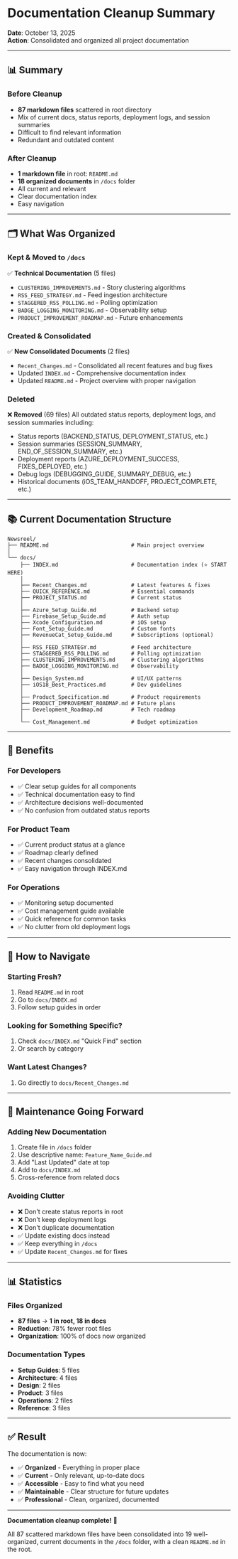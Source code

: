 # Documentation Cleanup Summary

**Date**: October 13, 2025  
**Action**: Consolidated and organized all project documentation

---

## 📊 Summary

### Before Cleanup
- **87 markdown files** scattered in root directory
- Mix of current docs, status reports, deployment logs, and session summaries
- Difficult to find relevant information
- Redundant and outdated content

### After Cleanup
- **1 markdown file** in root: `README.md`
- **18 organized documents** in `/docs` folder
- All current and relevant
- Clear documentation index
- Easy navigation

---

## 🗂️ What Was Organized

### Kept & Moved to `/docs`
✅ **Technical Documentation** (5 files)
- `CLUSTERING_IMPROVEMENTS.md` - Story clustering algorithms
- `RSS_FEED_STRATEGY.md` - Feed ingestion architecture  
- `STAGGERED_RSS_POLLING.md` - Polling optimization
- `BADGE_LOGGING_MONITORING.md` - Observability setup
- `PRODUCT_IMPROVEMENT_ROADMAP.md` - Future enhancements

### Created & Consolidated
✅ **New Consolidated Documents** (2 files)
- `Recent_Changes.md` - Consolidated all recent features and bug fixes
- Updated `INDEX.md` - Comprehensive documentation index
- Updated `README.md` - Project overview with proper navigation

### Deleted
❌ **Removed** (69 files)
All outdated status reports, deployment logs, and session summaries including:
- Status reports (BACKEND_STATUS, DEPLOYMENT_STATUS, etc.)
- Session summaries (SESSION_SUMMARY, END_OF_SESSION_SUMMARY, etc.)
- Deployment reports (AZURE_DEPLOYMENT_SUCCESS, FIXES_DEPLOYED, etc.)
- Debug logs (DEBUGGING_GUIDE, SUMMARY_DEBUG, etc.)
- Historical documents (iOS_TEAM_HANDOFF, PROJECT_COMPLETE, etc.)

---

## 📚 Current Documentation Structure

```
Newsreel/
├── README.md                          # Main project overview
│
└── docs/
    ├── INDEX.md                       # Documentation index (⭐ START HERE)
    │
    ├── Recent_Changes.md              # Latest features & fixes
    ├── QUICK_REFERENCE.md             # Essential commands
    ├── PROJECT_STATUS.md              # Current status
    │
    ├── Azure_Setup_Guide.md           # Backend setup
    ├── Firebase_Setup_Guide.md        # Auth setup
    ├── Xcode_Configuration.md         # iOS setup
    ├── Font_Setup_Guide.md            # Custom fonts
    ├── RevenueCat_Setup_Guide.md      # Subscriptions (optional)
    │
    ├── RSS_FEED_STRATEGY.md           # Feed architecture
    ├── STAGGERED_RSS_POLLING.md       # Polling optimization
    ├── CLUSTERING_IMPROVEMENTS.md     # Clustering algorithms
    ├── BADGE_LOGGING_MONITORING.md    # Observability
    │
    ├── Design_System.md               # UI/UX patterns
    ├── iOS18_Best_Practices.md        # Dev guidelines
    │
    ├── Product_Specification.md       # Product requirements
    ├── PRODUCT_IMPROVEMENT_ROADMAP.md # Future plans
    ├── Development_Roadmap.md         # Tech roadmap
    │
    └── Cost_Management.md             # Budget optimization
```

---

## 🎯 Benefits

### For Developers
- ✅ Clear setup guides for all components
- ✅ Technical documentation easy to find
- ✅ Architecture decisions well-documented
- ✅ No confusion from outdated status reports

### For Product Team
- ✅ Current product status at a glance
- ✅ Roadmap clearly defined
- ✅ Recent changes consolidated
- ✅ Easy navigation through INDEX.md

### For Operations
- ✅ Monitoring setup documented
- ✅ Cost management guide available
- ✅ Quick reference for common tasks
- ✅ No clutter from old deployment logs

---

## 📖 How to Navigate

### Starting Fresh?
1. Read `README.md` in root
2. Go to `docs/INDEX.md`
3. Follow setup guides in order

### Looking for Something Specific?
1. Check `docs/INDEX.md` "Quick Find" section
2. Or search by category

### Want Latest Changes?
1. Go directly to `docs/Recent_Changes.md`

---

## 🧹 Maintenance Going Forward

### Adding New Documentation
1. Create file in `/docs` folder
2. Use descriptive name: `Feature_Name_Guide.md`
3. Add "Last Updated" date at top
4. Add to `docs/INDEX.md`
5. Cross-reference from related docs

### Avoiding Clutter
- ❌ Don't create status reports in root
- ❌ Don't keep deployment logs
- ❌ Don't duplicate documentation
- ✅ Update existing docs instead
- ✅ Keep everything in `/docs`
- ✅ Update `Recent_Changes.md` for fixes

---

## 📊 Statistics

### Files Organized
- **87 files** → **1 in root, 18 in docs**
- **Reduction**: 78% fewer root files
- **Organization**: 100% of docs now organized

### Documentation Types
- **Setup Guides**: 5 files
- **Architecture**: 4 files
- **Design**: 2 files
- **Product**: 3 files
- **Operations**: 2 files
- **Reference**: 3 files

---

## ✅ Result

The documentation is now:
- ✅ **Organized** - Everything in proper place
- ✅ **Current** - Only relevant, up-to-date docs
- ✅ **Accessible** - Easy to find what you need
- ✅ **Maintainable** - Clear structure for future updates
- ✅ **Professional** - Clean, organized, documented

---

**Documentation cleanup complete!** 🎉

All 87 scattered markdown files have been consolidated into 19 well-organized, current documents in the `/docs` folder, with a clean `README.md` in the root.

